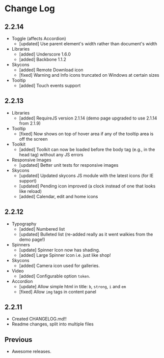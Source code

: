 # Change Log

## 2.2.14

  * Toggle (affects Accordion)
    * [updated] Use parent element's width rather than document's width
  * Libraries
    * [added] Underscore 1.6.0
    * [added] Backbone 1.1.2
  * Skycons
    * [added] Remote Download icon
    * [fixed] Warning and Info icons truncated on Windows at certain sizes
  * Tooltip
    * [added] Touch events support

## 2.2.13

  * Libraries
    * [added] RequireJS version 2.1.14 (demo page upgraded to use 2.1.14 from 2.1.9)
  * Tooltip 
    * [fixed] Now shows on top of hover area if any of the tooltip area is off the screen
  * Toolkit
    * [added] Toolkit can now be loaded before the body tag (e.g., in the head tag) without any JS errors
  * Responsive Images
    * [updated] Better unit tests for responsive images
  * Skycons
    * [updated] Updated skycons JS module with the latest icons (for IE support)
    * [updated] Pending icon improved (a clock instead of one that looks like reload)
    * [added] Calendar, edit and home icons

## 2.2.12

 * Typography
    * [added] Numbered list
    * [updated] Bulleted list (re-added really as it went walkies from the demo page!)
 * Spinners
    * [update] Spinner Icon now has shading.
    * [added] Large Spinner icon i.e. just like shop!
 * Skycons
    * [added] Camera icon used for galleries.
 * Video
    * [added] Configurable option `token`.
 * Accordion
    * [update] Allow simple html in title: `b`, `strong`, `i` and `em`
    * [fixed] Allow `img` tags in content panel

## 2.2.11

  * Created CHANGELOG.md!!
  * Readme changes, split into multiple files

## Previous

 * Awesome releases.
